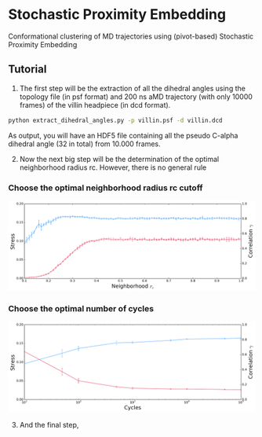 # Stochastic Proximity Embedding
Conformational clustering of MD trajectories using (pivot-based) Stochastic Proximity Embedding

## Tutorial

1. The first step will be the extraction of all the dihedral angles using the topology file (in psf format) and 200 ns aMD trajectory (with only 10000 frames) of the villin headpiece (in dcd format).

```bash
python extract_dihedral_angles.py -p villin.psf -d villin.dcd
```

As output, you will have an HDF5 file containing all the pseudo C-alpha dihedral angle (32 in total) from 10.000 frames.

2. Now the next big step will be the determination of the optimal neighborhood radius rc. However, there is no general rule

### Choose the optimal neighborhood radius rc cutoff
<div>
<img src="outputs/rc_vs_stress-correlation_rc_0.1_1.0_0.01_i_2.png" alt="rc_vs_stress_correlation">
</div>


### Choose the optimal number of cycles
<div>
<img src="outputs/cycle_vs_stress-correlation_rc_0.23_i_2.png" alt="rc_vs_stress_correlation">
</div>

3. And the final step, 
